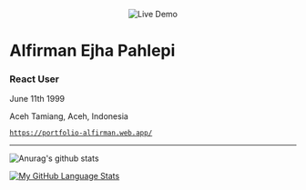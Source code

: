 <p align="center">
  <img src="https://media2.giphy.com/media/eNAsjO55tPbgaor7ma/giphy.gif" alt="Live Demo" />
</p>



# Alfirman Ejha Pahlepi
### React User

June 11th 1999

Aceh Tamiang, Aceh, Indonesia

[`https://portfolio-alfirman.web.app/`](https://portfolio-alfirman.web.app/)

--------------------

![Anurag's github stats](https://github-readme-stats.vercel.app/api?username=ezza022&count_private=true)

[![My GitHub Language Stats](https://github-readme-stats.vercel.app/api/top-langs/?username=ezza022&langs_count=8&layout=compact)]()
